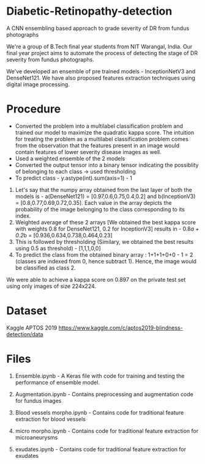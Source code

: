 # Diabetic-Retinopathy-detection
A CNN ensembling based approach to grade severity of DR from fundus photographs

We're a group of B.Tech final year students from NIT Warangal, India. Our final year project aims to automate the process of detecting the stage of DR severity from fundus photographs.

We've developed an ensemble of pre trained models - InceptionNetV3 and DenseNet121. We have also proposed features extraction techniques using digital image processing.

# Procedure
- Converted the problem into a multilabel classification problem and trained our model to maximize the quadratic kappa score. The intuition for treating the problem as a multilabel classification problem comes from the observation that the features present in an image would contain features of lower severity disease images as well.
- Used a weighted ensemble of the 2 models
- Converted the output tensor into a binary tensor indicating the possiblity of belonging to each class -> used thresholding
- To predict class - y.astype(int).sum(axis=1) - 1 

1. Let's say that the numpy array obtained from the last layer of both the models is -
 a(DenseNet121) = [0.97,0.6,0.75,0.4,0.2] and b(InceptionV3) = [0.8,0.77,0.69,0.72,0.35]. Each value in the array depicts the probability of the image belonging to the class corresponding to its index.
2. Weighted average of these 2 arrays [We obtained the best kappa score with weights 0.8 for DenseNet121, 0.2 for InceptionV3] results in - 
 0.8*a + 0.2*b = [0.936,0.634,0.738,0.464,0.23]
3. This is followed by thresholding (Similary, we obtained the best results using 0.5 as threshold) - [1,1,1,0,0]
4. To predict the class from the obtained binary array : 1+1+1+0+0 - 1 = 2 (classes are indexed from 0, hence subtract 1).
 Hence, the image would be classified as class 2.

We were able to achieve a kappa score on 0.897 on the private test set using only images of size 224x224.

# Dataset

Kaggle APTOS 2019 https://www.kaggle.com/c/aptos2019-blindness-detection/data

# Files
1) Ensemble.ipynb - A Keras file with code for training and testing the performance of ensemble model.

2) Augmentation.ipynb - Contains preprocessing and augmentation code for fundus images

3) Blood vessels morpho.ipynb - Contains code for traditional feature extraction for blood vessels

4) micro morpho.ipynb - Contains code for traditional feature extraction for microaneurysms

5) exudates.ipynb - Contains code for traditional feature extraction for exudates
